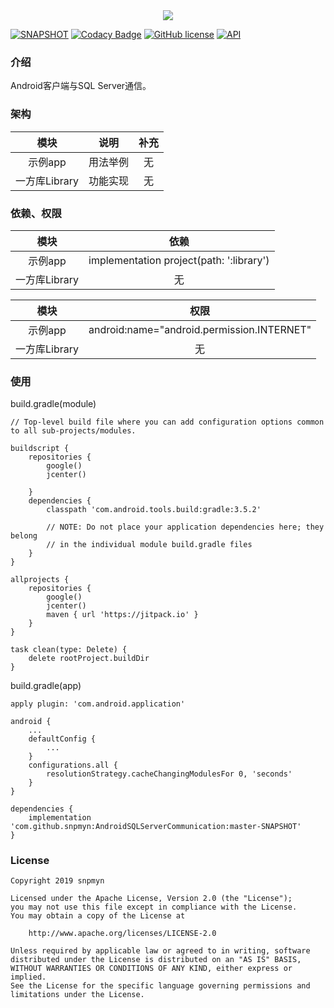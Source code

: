 <div align=center><img src="https://github.com/snpmyn/AndroidSQLServerCommunication/raw/master/image.png"/></div>

[![SNAPSHOT](https://jitpack.io/v/Jaouan/Revealator.svg)](https://jitpack.io/#snpmyn/AndroidSQLServerCommunication)
[![Codacy Badge](https://api.codacy.com/project/badge/Grade/120d786533f040e68a79b6cf2a734d1d)](https://www.codacy.com/manual/snpmyn/AndroidSQLServerCommunication?utm_source=github.com&amp;utm_medium=referral&amp;utm_content=snpmyn/AndroidSQLServerCommunication&amp;utm_campaign=Badge_Grade)
[![GitHub license](https://img.shields.io/badge/license-Apache%20License%202.0-blue.svg?style=flat)](https://www.apache.org/licenses/LICENSE-2.0)
[![API](https://img.shields.io/badge/API-19%2B-brightgreen.svg?style=flat)](https://android-arsenal.com/api?level=19)

### 介绍
Android客户端与SQL Server通信。

### 架构
| 模块 | 说明 | 补充 |
|:-:|:-:|:-:|
| 示例app | 用法举例 | 无 |
| 一方库Library | 功能实现 | 无 |

### 依赖、权限
| 模块 | 依赖 |
|:-:|:-:|
| 示例app | implementation project(path: ':library') |
| 一方库Library | 无 |

| 模块 | 权限 |
|:-:|:-:|
| 示例app | android:name="android.permission.INTERNET" |
| 一方库Library | 无 |

### 使用
build.gradle(module)
```
// Top-level build file where you can add configuration options common to all sub-projects/modules.

buildscript {  
    repositories {
        google()
        jcenter()
                
    }
    dependencies {
        classpath 'com.android.tools.build:gradle:3.5.2'           

        // NOTE: Do not place your application dependencies here; they belong
        // in the individual module build.gradle files
    }
}

allprojects {
    repositories {
        google()
        jcenter()
        maven { url 'https://jitpack.io' }
    }
}

task clean(type: Delete) {
    delete rootProject.buildDir
}
```
build.gradle(app)
```
apply plugin: 'com.android.application'

android {
    ...
    defaultConfig {
        ...      
    }       
    configurations.all {
        resolutionStrategy.cacheChangingModulesFor 0, 'seconds'
    }
}

dependencies {
    implementation 'com.github.snpmyn:AndroidSQLServerCommunication:master-SNAPSHOT'
}
```

### License
```
Copyright 2019 snpmyn

Licensed under the Apache License, Version 2.0 (the "License");
you may not use this file except in compliance with the License.
You may obtain a copy of the License at

    http://www.apache.org/licenses/LICENSE-2.0

Unless required by applicable law or agreed to in writing, software
distributed under the License is distributed on an "AS IS" BASIS,
WITHOUT WARRANTIES OR CONDITIONS OF ANY KIND, either express or implied.
See the License for the specific language governing permissions and
limitations under the License.
```
